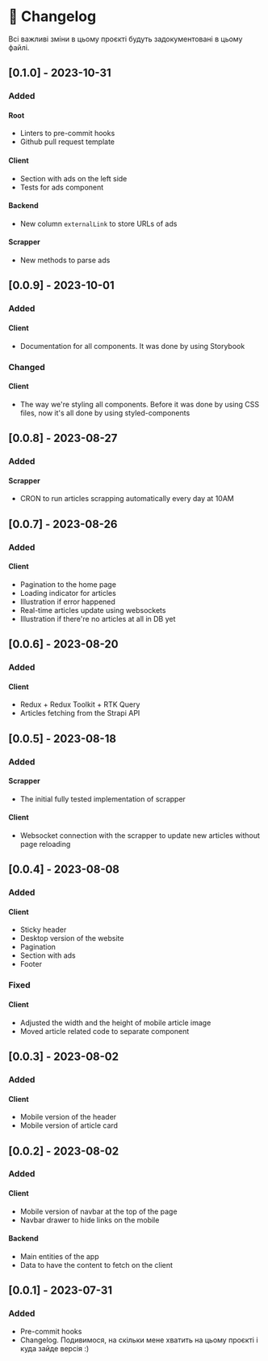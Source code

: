 # 📄 Changelog

Всі важливі зміни в цьому проєкті будуть задокументовані в цьому файлі.

## [0.1.0] - 2023-10-31

### Added

#### Root

- Linters to pre-commit hooks
- Github pull request template

#### Client

- Section with ads on the left side
- Tests for ads component

#### Backend

- New column `externalLink` to store URLs of ads

#### Scrapper

- New methods to parse ads

## \[0.0.9] - 2023-10-01

### Added

#### Client

- Documentation for all components. It was done by using Storybook

### Changed

#### Client

- The way we're styling all components. Before it was done by using CSS files, now it's all done by using styled-components

## \[0.0.8] - 2023-08-27

### Added

#### Scrapper

- CRON to run articles scrapping automatically every day at 10AM

## \[0.0.7] - 2023-08-26

### Added

#### Client

- Pagination to the home page
- Loading indicator for articles
- Illustration if error happened
- Real-time articles update using websockets
- Illustration if there're no articles at all in DB yet

## \[0.0.6] - 2023-08-20

### Added

#### Client

- Redux + Redux Toolkit + RTK Query
- Articles fetching from the Strapi API

## \[0.0.5] - 2023-08-18

### Added

#### Scrapper

- The initial fully tested implementation of scrapper

#### Client

- Websocket connection with the scrapper to update new articles without page reloading

## \[0.0.4] - 2023-08-08

### Added

#### Client

- Sticky header
- Desktop version of the website
- Pagination
- Section with ads
- Footer

### Fixed

#### Client

- Adjusted the width and the height of mobile article image
- Moved article related code to separate component

## \[0.0.3] - 2023-08-02

### Added

#### Client

- Mobile version of the header
- Mobile version of article card

## \[0.0.2] - 2023-08-02

### Added

#### Client

- Mobile version of navbar at the top of the page
- Navbar drawer to hide links on the mobile

#### Backend

- Main entities of the app
- Data to have the content to fetch on the client

## \[0.0.1] - 2023-07-31

### Added

- Pre-commit hooks
- Changelog. Подивимося, на скільки мене хватить на цьому проєкті і куда зайде версія :)
